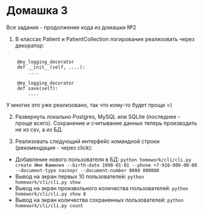 # Домашка 3

Все задания - продолжение кода из домашки №2

1. В классах Patient и PatientCollection логирование реализовать через декоратор:
```class Patient:

    @my_logging_decorator
    def __init__(self, ....):
        ....

    @my_logging_decorator
    def save(self):
        ....
```

У многих это уже реализовано, так что кому-то будет проще =)

2. Развернуть локально Postgres, MySQL или SQLite (последнее - проще всего). Сохранение и считывание данных теперь производить не из csv, а из БД.

3. Реализовать следующий интерфейс командной строки (рекомендация - через click):

- Добавление нового пользователя в БД: ```python homework/cli/cli.py create Имя Фамилия --birth-date 1990-01-01 --phone +7-916-000-00-00 --document-type паспорт --document-number 0000 000000```
- Вывод на экран первых 10 пользователей: ```python homework/cli/cli.py show```
- Вывод на экран произвольного количества пользователей: ```python homework/cli/cli.py show 8```
- Вывод на экран количества сохраненных пользователей: ```python homework/cli/cli.py count```